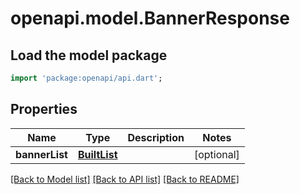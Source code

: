 # openapi.model.BannerResponse

## Load the model package
```dart
import 'package:openapi/api.dart';
```

## Properties
Name | Type | Description | Notes
------------ | ------------- | ------------- | -------------
**bannerList** | [**BuiltList<RBanner>**](RBanner.md) |  | [optional] 

[[Back to Model list]](../README.md#documentation-for-models) [[Back to API list]](../README.md#documentation-for-api-endpoints) [[Back to README]](../README.md)


